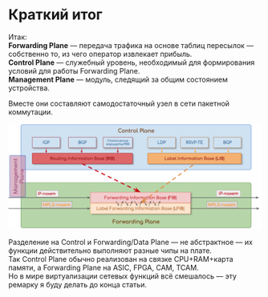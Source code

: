 # Краткий итог

Итак:  
**Forwarding Plane** — передача трафика на основе таблиц пересылок — собственно то, из чего оператор извлекает прибыль.  
**Control Plane** — служебный уровень, необходимый для формирования условий для работы Forwarding Plane.  
**Management Plane** — модуль, следящий за общим состоянием устройства.

Вместе они составляют самодостаточный узел в сети пакетной коммутации.

![](../../.gitbook/assets/image%20%2810%29.png)

Разделение на Control и Forwarding/Data Plane — не абстрактное — их функции действительно выполняют разные чипы на плате.  
Так Control Plane обычно реализован на связке CPU+RAM+карта памяти, а Forwarding Plane на ASIC, FPGA, CAM, TCAM.  
Но в мире виртуализации сетевых функций всё смешалось — эту ремарку я буду делать до конца статьи.

